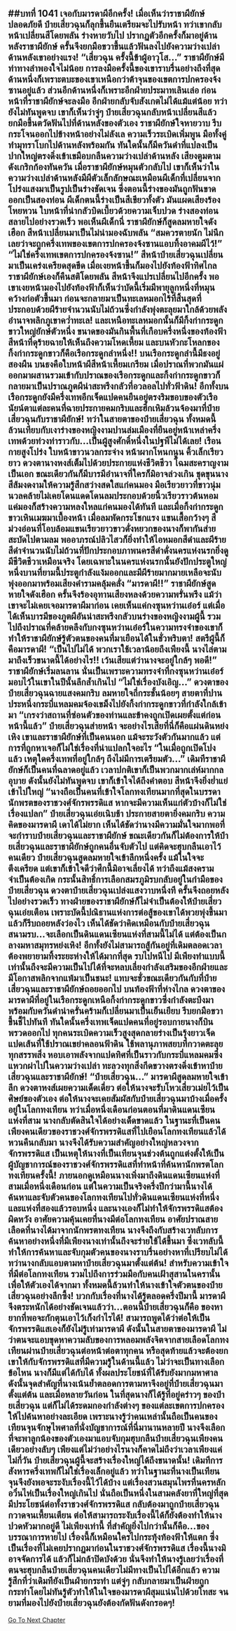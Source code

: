 ##บทที่ 1041 เจอกับมารดาผีอีกครั้ง!
เมื่อเห็นว่าราชาผียักษ์ปลอดภัยดี ป๋ายเสี่ยวฉุนก็ลุกขึ้นยืนเตรียมจะไปรับหน้า ทว่าเขากลับหน้าเปลี่ยนสีโดยพลัน ร่างหายวับไป ปรากฏตัวอีกครั้งก็มาอยู่ด้านหลังราชาผียักษ์ ครั้นจึงยกมือขวาขึ้นแล้วฟันลงไปยังความว่างเปล่าด้านหลังเขาอย่างแรง!
“เสี่ยวฉุน ครั้งนี้ข้าผู้อาวุโส...” ราชาผียักษ์มีท่าทางลำพองใจไม่น้อย การลงมือครั้งนี้ของเขาราบรื่นอย่างถึงที่สุด ด้านหนึ่งก็เพราะตบะของเขาเหนือกว่าต้าจุนของเขตการปกครองจ้งซานอยู่แล้ว ส่วนอีกด้านหนึ่งก็เพราะอีกฝ่ายประมาทเลินเล่อ ก่อนหน้าที่ราชาผียักษ์จะลงมือ อีกฝ่ายกลับจับสังเกตไม่ได้แม้แต่น้อย
ทว่ายังไม่ทันพูดจบ เขาก็เห็นว่าจู่ๆ ป๋ายเสี่ยวฉุนกลับหน้าเปลี่ยนสีแล้วยกมือขึ้นตวัดฟันไปที่ด้านหลังของตัวเอง ราชาผียักษ์ใจหายวาบ รีบกระโจนออกไปข้างหน้าอย่างไม่ลังเล ความเร็วระเบิดเพิ่มพูน มือทั้งคู่ทำมุทราโบกไปด้านหลังพร้อมกัน ทันใดนั้นก็มีควันดำที่แปลงเป็นปากใหญ่ตรงดิ่งเข้าเขมือบกลืนความว่างเปล่าด้านหลัง
เสียงตูมตามดังเกริกก้องทันควัน เมื่อราชาผียักษ์หมุนตัวกลับไป เขาก็เห็นว่าในความว่างเปล่าด้านหลังมีผีตัวเล็กลักษณะเหมือนผีเด็กที่เปลี่ยนจากโปร่งแสงมาเป็นรูปเป็นร่างชัดเจน ซึ่งตอนนี้ร่างของมันถูกฟันขาดออกเป็นสองท่อน
ผีเด็กตนนี้ร่างเป็นสีเขียวทั้งตัว มันแผดเสียงร้องโหยหวน ใบหน้าที่น่ากลัวบิดเบี้ยวด้วยความเจ็บปวด ร่างสองท่อนสลายไปอย่างรวดเร็ว
พอเห็นผีเด็กนี่ ราชาผียักษ์ก็สูดลมหายใจดังเฮือก สีหน้าเปลี่ยนมาเป็นไม่น่ามองฉับพลัน
“สมควรตายนัก ไม่นึกเลยว่าจะถูกครึ่งเทพของเขตการปกครองจ้งซานแอบทิ้งอาคมผีไว้!”
“ไม่ใช่ครึ่งเทพเขตการปกครองจ้งซาน!” สีหน้าป๋ายเสี่ยวฉุนเปลี่ยนมาเป็นเคร่งเครียดสุดขีด เมื่อเงยหน้าขึ้นก็มองไปยังท้องฟ้าทิศไกล ราชาผียักษ์เองก็คืนสติโดยพลัน สีหน้าจึงแปรเปลี่ยนไปอีกครั้ง พอเขาเงยหน้ามองไปยังท้องฟ้าก็เห็นว่าบัดนี้เริ่มมีพายุลูกหนึ่งที่หมุนคว้างก่อตัวขึ้นมา ก่อนจะกลายมาเป็นทะเลหมอกไร้ที่สิ้นสุดที่ประกอบด้วยผีร้ายจำนวนนับไม่ถ้วนซึ่งกำลังพุ่งตะลุยมาใกล้ด้วยพลังอำนาจพลิกภูเขาคว่ำทะเล!
และเหนือทะเลหมอกนั้นก็มีกิ้งก่ากระดูกขาวใหญ่ยักษ์ตัวหนึ่ง ขนาดของมันกินพื้นที่เกือบครึ่งหนึ่งของท้องฟ้า สีหน้าที่ดุร้ายฉายให้เห็นถึงความโหดเหี้ยม และบนหัวกะโหลกของกิ้งก่ากระดูกขาวก็คือเรือกระดูกลำหนึ่ง!!
บนเรือกระดูกลำนี้มีธงอยู่สองผืน บนธงคือใบหน้าผีสีหน้าเหี้ยมเกรียม เมื่อปราณที่พวกมันแผ่ออกมาผสานรวมเข้ากับปราณของเรือกระดูกและกิ้งก่ากระดูกขาวก็กลายมาเป็นปราณภูตผีน่าสะพรึงกลัวที่อวลอลไปทั่วฟ้าดิน!
อีกทั้งบนเรือกระดูกยังมีครึ่งเทพอีกเจ็ดแปดคนยืนอยู่ตรงริมขอบของตัวเรือ นัยน์ตาแต่ละคนที่ฉายประกายคมกริบและฮึกเหิมล้วนจ้องมาที่ป๋ายเสี่ยวฉุนกับราชาผียักษ์!
ทว่าในสายตาของป๋ายเสี่ยวฉุน ทั้งหมดนี้ล้วนเทียบกับเงาร่างของหญิงงามปานล่มเมืองที่ยืนอยู่หน้าเหล่าครึ่งเทพด้วยท่วงท่าราวกับ...เป็นผู้สูงศักดิ์หนึ่งในปฐพีไม่ได้เลย!
เรือนกายสูงโปร่ง ใบหน้าขาวนวลกระจ่าง หน้าผากโหนกนูน คิ้วเล็กเรียวยาว ดวงตานางหงส์เต็มไปด้วยประกายแห่งชีวิตชีวา โฉมสะคราญงามเป็นเอก ขณะเดียวกันก็มีบารมีอำนาจที่ใครก็มิอาจล่วงเกิน
ชุดขุนนางสีส้มงดงามให้ความรู้สึกสว่างสดใสแก่คนมอง มือเรียวยาวที่ขาวนุ่มนวลคล้ายไม่เคยโดนแดดโดนลมประกอบด้วยนิ้วเรียวราวต้นหอม แค่มองก็สร้างความหลงใหลแก่คนมองได้ทันที และเมื่อกิ้งก่ากระดูกขาวเหินเมฆมาเบื้องหน้า เมื่อลมพัดกระโชกแรง แขนเสื้อกว้างๆ สีม่วงอ่อนที่โอบล้อมแขนเรียวยาวขาวดั่งหยวกของนางก็พากันส่ายสะบัดไปตามลม
พออาภรณ์ปลิวไสวก็ยิ่งทำให้ไอหมอกสีดำและผีร้ายสีดำจำนวนนับไม่ถ้วนที่ปักประกอบภาพนครสีดำดั่งนครแห่งนรกยิ่งดูมีชีวิตชีวาเหมือนจริง โดยเฉพาะในนครแห่งนรกนั้นยังปักประตูใหญ่หนึ่งบานที่ยามนี้ประตูกำลังแง้มออกและมีผีร้ายมากมายเหลือจะนับพุ่งออกมาพร้อมเสียงคำรามคลุ้มคลั่ง
“มารดาผี!!” ราชาผียักษ์สูดหายใจดังเฮือก ครั้นจึงร้องอุทานเสียงหลงด้วยความพรั่นพรึง แม้ว่าเขาจะไม่เคยเจอมารดาผีมาก่อน เคยเห็นแค่กงซุนหว่านเอ๋อร์ แต่เมื่อได้เห็นบารมีของภูตผีอันน่าสะพรึงกลัวบนร่างของหญิงงามผู้นี้ รวมไปถึงปราณที่คล้ายคลึงกับกงซุนหว่านเอ๋อร์ในความทรงจำของเขาก็ทำให้ราชาผียักษ์รู้ตัวตนของคนที่มาเยือนได้ในชั่วพริบตา!
สตรีผู้นี้ก็คือมารดาผี!
“เป็นไปไม่ได้ พวกเราใช้เวลาน้อยถึงเพียงนี้ นางไล่ตามมาถึงเร็วขนาดนี้ได้อย่างไร!! เว้นเสียแต่ว่านางจะอยู่ใกล้ๆ พอดี!” ราชาผียักษ์เริ่มลนลาน นั่นเป็นเพราะความทรงจำที่กงซุนหว่านเอ๋อร์มอบไว้ในเขาในปีนั้นลึกล้ำเกินไป
“ไม่ใช่เรื่องบังเอิญ...” ดวงตาของป๋ายเสี่ยวฉุนฉายแสงคมกริบ ลมหายใจถี่กระชั้นน้อยๆ สายตาที่ปานประหนึ่งกระบี่แหลมคมจ้องเขม็งไปยังกิ้งก่ากระดูกขาวที่กำลังใกล้เข้ามา
“เกรงว่าสถานที่ซ่อนตัวของท่านและข้าคงถูกเปิดเผยตั้งแต่ก่อนหน้านี้แล้ว” ป๋ายเสี่ยวฉุนส่ายหน้า จะอย่างไรเสียที่นี่ก็คือแผ่นดินหย่งเหิง เขาและราชาผียักษ์ที่เป็นคนนอก แม้จะระวังตัวกันมากแล้ว แต่การที่ถูกหาเจอก็ไม่ใช่เรื่องที่น่าแปลกใจอะไร
“ในเมื่อถูกเปิดโปงแล้ว เหตุใดครึ่งเทพที่อยู่ใกล้ๆ ถึงไม่มีการเตรียมตัว...” เดิมทีราชาผียักษ์ก็เป็นคนที่ฉลาดอยู่แล้ว เวลาปกติเขาก็เป็นพวกมากเล่ห์มากกลอุบาย ดังนั้นยังไม่ทันพูดจบ เขาก็เข้าใจได้ถึงคำตอบ สีหน้าจึงยิ่งย่ำแย่เข้าไปใหญ่
“นางถือเป็นคนที่เข้าใจโลกทงเทียนมากที่สุดในบรรดานักพรตของราชวงศ์จักรพรรดิแส หากจะมีความเห็นแก่ตัวบ้างก็ไม่ใช่เรื่องแปลก” ป๋ายเสี่ยวฉุนเอ่ยเนิบช้า ประกายสายตายิ่งคมกริบ
ความคิดของมารดาผี เดาได้ไม่ยาก เห็นได้ชัดว่านางมีความมั่นใจมากพอที่จะกำราบป๋ายเสี่ยวฉุนและราชาผียักษ์ ขณะเดียวกันก็ไม่ต้องการให้ป๋ายเสี่ยวฉุนและราชาผียักษ์ถูกคนอื่นจับตัวไป แต่คิดจะฮุบกลืนเอาไว้คนเดียว
ป๋ายเสี่ยวฉุนสูดลมหายใจเข้าลึกหนึ่งครั้ง แม้ในใจจะตึงเครียด แต่เขาก็เข้าใจดีว่าศึกนี้มิอาจเลี่ยงได้ ทว่าถึงแม้สงครามจำเป็นต้องเกิด กระนั้นสิทธิ์การเลือกสมรภูมิรบกลับอยู่ในกำมือของป๋ายเสี่ยวฉุน
ดวงตาป๋ายเสี่ยวฉุนเปล่งแสงวาบหนึ่งที ครั้นจึงถอยหลังไปอย่างรวดเร็ว ทางฝ่ายของราชาผียักษ์ก็ไม่จำเป็นต้องให้ป๋ายเสี่ยวฉุนเอ่ยเตือน เพราะบัดนี้ปณิธานแห่งการต่อสู้ของเขาได้พวยพุ่งขึ้นมา แล้วก็รีบถอยหลังว่องไว เห็นได้ชัดว่าคิดเหมือนกับป๋ายเสี่ยวฉุน สนามรบ...จะเลือกเป็นดินแดนเซียนแห่งที่สามนี้ไม่ได้ แต่ต้องเป็นกลางมหาสมุทรหย่งเหิง!
อีกทั้งยังไม่สามารถสู้กันอยู่ที่เดิมตลอดเวลา ต้องพยายามทิ้งระยะห่างให้ได้มากที่สุด รบไปหนีไป มีเพียงทำแบบนี้เท่านั้นถึงจะมีความเป็นไปได้ที่จะหลบเลี่ยงกำลังเสริมของอีกฝ่ายและมีโอกาสพลิกจากแพ้มาเป็นชนะ!
แทบจะชั่วขณะเดียวกันกับที่ป๋ายเสี่ยวฉุนและราชาผียักษ์ถอยออกไป บนท้องฟ้าที่ห่างไกล ดวงตาของมารดาผีที่อยู่ในเรือกระดูกเหนือกิ้งก่ากระดูกขาวซึ่งกำลังตะบึงมาพร้อมกับควันดำน่าครั่นคร้ามก็เปลี่ยนมาเป็นเย็นเยียบ รีบยกมือขวาขึ้นชี้ไปทันที
ทันใดนั้นครึ่งเทพเจ็ดแปดคนที่อยู่รอบกายนางก็บินพรวดออกไป ทุกคนระเบิดความเร็วสูงสุดกลายร่างเป็นรุ้งยาวเจ็ดแปดเส้นที่ใช้ปราณเขย่าคลอนฟ้าดิน ใช้พลานุภาพสยบที่กวาดตะลุยทุกสรรพสิ่ง หอบเอาพลังจากแปดทิศที่เป็นราวกับกระบี่แหลมคมซึ่งแหวกผ่าไปในความว่างเปล่า ทะลวงทุกสิ่งกีดขวางตรงดิ่งเข้าหาป๋ายเสี่ยวฉุนและราชาผียักษ์!
“ป๋ายเสี่ยวฉุน...” มารดาผีสูดลมหายใจเข้าลึก ดวงตาหงส์เผยความเด็ดเดี่ยว ต่อให้นางจะรับโหวเสี่ยวเม่ยไว้เป็นศิษย์ของตัวเอง ต่อให้นางจะเคยสัมผัสกับป๋ายเสี่ยวฉุนมาบ้างเมื่อครั้งอยู่ในโลกทงเทียน ทว่าเมื่อหนึ่งเดือนก่อนตอนที่มาดินแดนเซียนแห่งที่สาม นางกลับตัดสินใจได้อย่างเด็ดขาดแล้ว
ในฐานะที่เป็นคนเพียงคนเดียวของราชวงศ์จักรพรรดิแสที่ไปเยือนโลกทงเทียนแล้วได้หวนคืนกลับมา นางจึงได้รับความสำคัญอย่างใหญ่หลวงจากจักรพรรดิแส เป็นเหตุให้นางที่เป็นเทียนจุนช่วงต้นถูกแต่งตั้งให้เป็นผู้บัญชาการณ์ของราชวงศ์จักรพรรดิแสที่ทำหน้าที่ค้นหานักพรตโลกทงเทียนครั้งนี้!
ภายนอกดูเหมือนนางเพิ่งมาถึงดินแดนเซียนแห่งที่สามเมื่อหนึ่งเดือนก่อน แต่ในความเป็นจริงครึ่งปีกว่ามานี้นางได้ค้นหาและจับตัวคนของโลกทงเทียนไปทั่วดินแดนเซียนแห่งที่หนึ่งและแห่งที่สองแล้วรอบหนึ่ง และนางเองก็ไม่ทำให้จักรพรรดิแสต้องผิดหวัง อาศัยความคุ้นเคยที่นางมีต่อโลกทงเทียน อาศัยปราณสายเลือดที่นางได้มาจากนักพรตทงเทียน นางจึงถึงกับสร้างเวทลับการค้นหาอย่างหนึ่งที่มีเพียงนางเท่านั้นถึงจะร่ายใช้ได้ขึ้นมา ซึ่งเวทลับนี้ทำให้การค้นหาและจับกุมตัวคนของนางราบรื่นอย่างหาที่เปรียบไม่ได้
ทว่านางกลับแอบตามหาป๋ายเสี่ยวฉุนมาตั้งแต่ต้น!
สำหรับความเข้าใจที่มีต่อโลกทงเทียน รวมไปถึงการร่วมมือกับคนเฝ้าสุสานในครานั้นเพื่อให้ตัวเองได้จากมา ทั้งหมดนี้ล้วนทำให้นางเข้าใจตัวตนของป๋ายเสี่ยวฉุนอย่างลึกซึ้ง!
บวกกับเรื่องที่นางได้รู้ตลอดครึ่งปีมานี้ มารดาผีจึงตระหนักได้อย่างชัดเจนแล้วว่า...ตอนนี้ป๋ายเสี่ยวฉุนก็คือ ของหายากที่พอจะกักตุนเอาไว้เก็งกำไรได้!
สามารถพูดได้ว่าต่อให้เป็นจักรพรรดิแสเองก็ยังไม่รู้เท่ามารดาผี
ดังนั้นในสายตาของมารดาผี ไม่ว่าตนจะแอบขุดหาความลับของการหลอมพลังจิตจากสายเลือดโลกทงเทียนผ่านป๋ายเสี่ยวฉุนต่อหน้าต่อตาทุกคน หรือสุดท้ายแล้วจะต้องยกเขาให้กับจักรพรรดิแสที่มีความรู้ในด้านนี้แล้ว ไม่ว่าจะเป็นทางเลือกข้อไหน นางก็มีแต่ได้กับได้ ทั้งผลประโยชน์ที่ได้รับยังมากมหาศาล ดังนั้นจุดสำคัญที่นางเน้นย้ำตลอดการตามหาจึงอยู่ที่ป๋ายเสี่ยวฉุนมาตั้งแต่ต้น
และเมื่อหลายวันก่อน ในที่สุดนางก็ได้รู้ที่อยู่คร่าวๆ ของป๋ายเสี่ยวฉุน แต่ก็ไม่ได้ระดมกองกำลังต่างๆ ของแต่ละเขตการปกครองให้ไปค้นหาอย่างละเอียด เพราะนางรู้ว่าคนเหล่านั้นถือเป็นคนของเทียนจุนจักษุไพศาลที่นั่งบัญชาการณ์ที่นี่มานานหลายปี นางจึงเลือกที่จะพาลูกน้องของตัวเองมาแอบจับกุมฮุบกลืนป๋ายเสี่ยวฉุนเพียงคนเดียวอย่างลับๆ
เพียงแต่ไม่ว่าอย่างไรนางก็คาดไม่ถึงว่าเวลาเพียงแค่ไม่กี่วัน ป๋ายเสี่ยวฉุนผู้นี้จะสร้างเรื่องใหญ่ได้ถึงขนาดนั้น!
เดิมทีการสังหารครึ่งเทพก็ไม่ใช่เรื่องเล็กอยู่แล้ว ทว่าในฐานะที่นางเป็นเทียนจุนจึงยังพอจะระงับเรื่องนี้ไว้ได้บ้าง แต่เรื่องสวนสมุนไพรที่นครหลักอวิ๋นไห่เป็นเรื่องใหญ่เกินไป นั่นถือเป็นหนึ่งในสามคลังยาที่ใหญ่ที่สุด มีประโยชน์ต่อทั้งราชวงศ์จักรพรรดิแส กลับต้องมาถูกป๋ายเสี่ยวฉุนกวาดจนเหี้ยนเตียน ต่อให้สามารถระงับเรื่องนี้ได้ก็ยังต้องทำให้นางปวดหัวมากอยู่ดี
ไม่เพียงเท่านี้ ที่สำคัญยิ่งไปกว่านั้นก็คือ...ของบรรณาการหายไป เรื่องนี้ก็เหมือนใครไปกระทุ้งท้องฟ้าให้แตก ซึ่งเป็นเรื่องที่ไม่เคยปรากฏมาก่อนในราชวงศ์จักรพรรดิแส เรื่องนี้นางมิอาจจัดการได้ แล้วก็ไม่กล้าปิดบังด้วย นั่นจึงทำให้นางรู้เลยว่าเรื่องที่ตนจะฮุบกลืนป๋ายเสี่ยวฉุนคนเดียวไม่มีทางเป็นไปได้อีกแล้ว ความรู้สึกที่ว่าเดิมทียังเป็นฝ่ายกระทำ แต่จู่ๆ กลับกลายมาเป็นฝ่ายถูกกระทำโดยไม่ทันรู้ตัวทำให้ในใจของมารดาผีสุมแน่นไปด้วยโทสะ จนยามที่มองไปยังป๋ายเสี่ยวฉุนยังต้องกัดฟันดังกรอดๆ!
------


[Go To Next Chapter]( ./14.md)
